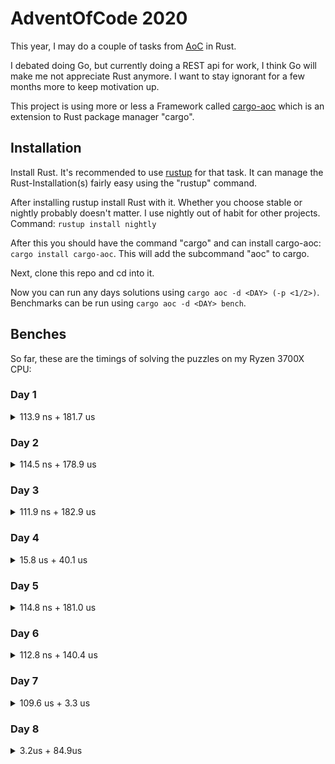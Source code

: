 # AdventOfCode 2020

This year, I may do a couple of tasks from [AoC](https://adventofcode.com/2020/) in Rust.

I debated doing Go, but currently doing a REST api for work, I think Go will make me not appreciate Rust anymore. I want to stay ignorant for a few months more to keep motivation up.

This project is using more or less a Framework called [cargo-aoc](https://lib.rs/crates/cargo-aoc) which is an extension to Rust package manager "cargo".

## Installation

Install Rust. It's recommended to use [rustup](https://rustup.rs/) for that task. It can manage the Rust-Installation(s) fairly easy using the "rustup" command.

After installing rustup install Rust with it. Whether you choose stable or nightly probably doesn't matter. I use nightly out of habit for other projects. Command: `rustup install nightly`

After this you should have the command "cargo" and can install cargo-aoc: `cargo install cargo-aoc`. This will add the subcommand "aoc" to cargo.

Next, clone this repo and cd into it.

Now you can run any days solutions using `cargo aoc -d <DAY> (-p <1/2>)`. Benchmarks can be run using `cargo aoc -d <DAY> bench`.

## Benches

So far, these are the timings of solving the puzzles on my Ryzen 3700X CPU:

### Day 1

<details>
<summary>113.9 ns + 181.7 us</summary>

| Part | Min       | Avg       | Max       |
| ---- | --------- | --------- | --------- |
| 1    | 113.37 ns | 113.91 ns | 114.62 ns |
| 2    | 181.18 us | 181.72 us | 182.32 us |

</details>

### Day 2

<details>
<summary>114.5 ns + 178.9 us</summary>

| Part | Min       | Avg       | Max       |
| ---- | --------- | --------- | --------- |
| 1    | 114.01 ns | 114.46 ns | 114.94 ns |
| 2    | 178.42 us | 178.91 us | 179.51 us |

</details>

### Day 3

<details>
<summary>111.9 ns + 182.9 us</summary>

| Part | Min       | Avg       | Max       |
| ---- | --------- | --------- | --------- |
| 1    | 111.68 ns | 111.93 ns | 112.24 ns |
| 2    | 182.51 us | 182.91 us | 183.34 us |

</details>

### Day 4

<details>
<summary>15.8 us + 40.1 us</summary>

| Part | Min       | Avg       | Max       |
| ---- | --------- | --------- | --------- |
| 1    | 32.554 us | 32.666 us | 32.777 us |
| 2    | 75.914 us | 76.251 us | 76.728 us |

#### fxhash used

| Part | Min       | Avg       | Max       | Note                |
| ---- | --------- | --------- | --------- | ------------------- |
| 1    | 15.760 us | 15.806 us | 15.878 us | Using fxhash (TODO) |
| 2    | 39.888 us | 40.126 us | 40.463 us | Using fxhash (TODO) |

Note: About times 2 faster

</details>

### Day 5

<details>
<summary>114.8 ns + 181.0 us</summary>

| Part | Min       | Avg       | Max       |
| ---- | --------- | --------- | --------- |
| 1    | 114.51 ns | 114.82 ns | 115.13 ns |
| 2    | 180.62 us | 180.99 us | 181.44 us |

</details>

### Day 6

<details>
<summary>112.8 ns + 140.4 us </summary>

| Part | Min       | Avg       | Max       |
| ---- | --------- | --------- | --------- |
| 1    | 112.59 ns | 113.15 ns | 113.83 ns |
| 2    | 184.55 us | 185.67 us | 187.03 us |

#### fxhash used

| Part | Min       | Avg       | Max       | Note                |
| ---- | --------- | --------- | --------- | ------------------- |
| 1    | 112.64 ns | 112.84 ns | 113.10 ns | Using fxhash (TODO) |
| 2    | 139.82 us | 140.35 us | 140.98 us | Using fxhash (TODO) |

Note: About times 1.2 times faster in part 2. No change in part 1.

</details>

### Day 7

<details>
<summary>109.6 us + 3.3 us</summary>

| Part | Min       | Avg       | Max       |
| ---- | --------- | --------- | --------- |
| 1    | 1.8931 ms | 1.8978 ms | 1.9033 ms |
| 2    | 4.3457 us | 4.3570 us | 4.3707 us |

Note: The implementation of Part 1 was not optimized meaningfully. It could be optimized by either passing along a "contains cache" or recursing up from children.

#### fxhash used

| Part | Min       | Avg       | Max       | Note                |
| ---- | --------- | --------- | --------- | ------------------- |
| 1    | 820.38 us | 822.48 us | 825.24 us | Using fxhash (TODO) |
| 2    | 3.2765 us | 3.2784 us | 3.2803 us | Using fxhash (TODO) |

Note: About 2 times faster in part 1 and 1.5 times in part 2

#### Part 1 parallelized

| Part | Min       | Avg       | Max       | Note                         |
| ---- | --------- | --------- | --------- | ---------------------------- |
| 1    | 108.17 us | 109.59 us | 111.11 us | Palallized with rayon (TODO) |

Note: More than 5 times faster

</details>

### Day 8

<details>
<summary>3.2us + 84.9us</summary>

| Part | Min       | Avg       | Max       | Note                        |
| ---- | --------- | --------- | --------- | --------------------------- |
| 1    | 7.4319 us | 7.4430 us | 7.4536 us |                             |
| 2    | 1.0777 ms | 1.0795 ms | 1.0813 ms | Initial solution (4afbe335) |

#### Part 2 parallelized

| Part | Min       | Avg       | Max       | Note                             |
| ---- | --------- | --------- | --------- | -------------------------------- |
| 2    | 169.12 us | 172.90 us | 177.49 us | Palallized with rayon (1d7c887c) |

Note: More than 5 times faster

#### fxhash used

| Part | Min       | Avg       | Max       | Note                    |
| ---- | --------- | --------- | --------- | ----------------------- |
| 1    | 3.1714 us | 3.1867 us | 3.2112 us | Using fxhash (b224c911) |
| 2    | 83.605 us | 84.886 us | 86.271 us | Using fxhash (b224c911) |

Note: More than 2 times faster

</details>
